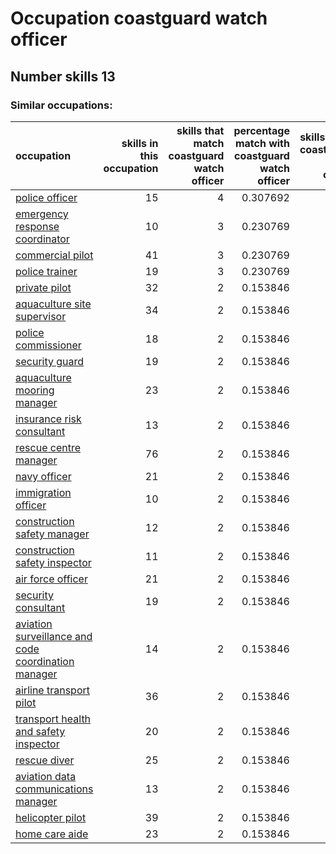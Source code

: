 # Occupation coastguard watch officer
## Number skills 13
### Similar occupations:
| occupation                                                                                                    |   skills in this occupation |   skills that match coastguard watch officer |   percentage match with coastguard watch officer |   skills not in coastguard watch officer |
|:--------------------------------------------------------------------------------------------------------------|----------------------------:|---------------------------------------------:|-------------------------------------------------:|-----------------------------------------:|
| [police officer](police_officer.md)                                                                           |                          15 |                                            4 |                                         0.307692 |                                       11 |
| [emergency response coordinator](emergency_response_coordinator.md)                                           |                          10 |                                            3 |                                         0.230769 |                                        7 |
| [commercial pilot](commercial_pilot.md)                                                                       |                          41 |                                            3 |                                         0.230769 |                                       38 |
| [police trainer](police_trainer.md)                                                                           |                          19 |                                            3 |                                         0.230769 |                                       16 |
| [private pilot](private_pilot.md)                                                                             |                          32 |                                            2 |                                         0.153846 |                                       30 |
| [aquaculture site supervisor](aquaculture_site_supervisor.md)                                                 |                          34 |                                            2 |                                         0.153846 |                                       32 |
| [police commissioner](police_commissioner.md)                                                                 |                          18 |                                            2 |                                         0.153846 |                                       16 |
| [security guard](security_guard.md)                                                                           |                          19 |                                            2 |                                         0.153846 |                                       17 |
| [aquaculture mooring manager](aquaculture_mooring_manager.md)                                                 |                          23 |                                            2 |                                         0.153846 |                                       21 |
| [insurance risk consultant](insurance_risk_consultant.md)                                                     |                          13 |                                            2 |                                         0.153846 |                                       11 |
| [rescue centre manager](rescue_centre_manager.md)                                                             |                          76 |                                            2 |                                         0.153846 |                                       74 |
| [navy officer](navy_officer.md)                                                                               |                          21 |                                            2 |                                         0.153846 |                                       19 |
| [immigration officer](immigration_officer.md)                                                                 |                          10 |                                            2 |                                         0.153846 |                                        8 |
| [construction safety manager](construction_safety_manager.md)                                                 |                          12 |                                            2 |                                         0.153846 |                                       10 |
| [construction safety inspector](construction_safety_inspector.md)                                             |                          11 |                                            2 |                                         0.153846 |                                        9 |
| [air force officer](air_force_officer.md)                                                                     |                          21 |                                            2 |                                         0.153846 |                                       19 |
| [security consultant](security_consultant.md)                                                                 |                          19 |                                            2 |                                         0.153846 |                                       17 |
| [aviation surveillance and code coordination manager](aviation_surveillance_and_code_coordination_manager.md) |                          14 |                                            2 |                                         0.153846 |                                       12 |
| [airline transport pilot](airline_transport_pilot.md)                                                         |                          36 |                                            2 |                                         0.153846 |                                       34 |
| [transport health and safety inspector](transport_health_and_safety_inspector.md)                             |                          20 |                                            2 |                                         0.153846 |                                       18 |
| [rescue diver](rescue_diver.md)                                                                               |                          25 |                                            2 |                                         0.153846 |                                       23 |
| [aviation data communications manager](aviation_data_communications_manager.md)                               |                          13 |                                            2 |                                         0.153846 |                                       11 |
| [helicopter pilot](helicopter_pilot.md)                                                                       |                          39 |                                            2 |                                         0.153846 |                                       37 |
| [home care aide](home_care_aide.md)                                                                           |                          23 |                                            2 |                                         0.153846 |                                       21 |
